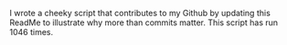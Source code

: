 I wrote a cheeky script that contributes to my Github by updating this ReadMe to illustrate why more than commits matter. This script has run 1046 times.